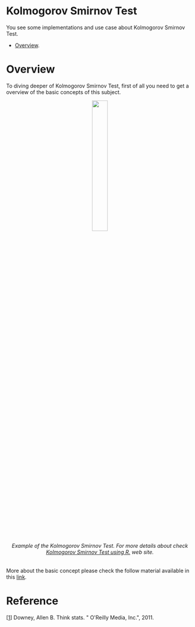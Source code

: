 #  Kolmogorov Smirnov Test

You see some implementations and use case about Kolmogorov Smirnov Test.

- [Overview](#population-vs-sample).

# Overview

To diving deeper of Kolmogorov Smirnov Test, first of all you need to get a overview of the basic concepts of this subject.

<p align="center">
<img src="komogorov_smirnov.png" width="29%" height="30%"></p>
<h6 align="center"> Example of the Kolmogorov Smirnov Test. For more details about check 
  <a href="https://www.scribbr.com/methodology/population-vs-sample/#:~:text=A%20population%20is%20the%20entire,t%20always%20refer%20to%20people.](https://acervolima.com/teste-kolmogorov-smirnov-em-programacao-r/)](https://acervolima.com/teste-kolmogorov-smirnov-em-programacao-r/">Kolmogorov Smirnov Test using R.</a> web site.</h6>

More about the basic concept please check the follow material available in this [link](https://github.com/neemiasbsilva/NeemiasBuceli-ds-portfolio/blob/main/mathematic-and-statistics/kolmogorov_smirnov_test/notebooks/kolmogorov_smirnov_test.ipynb).



# Reference

[[1](https://www.oreilly.com/library/view/think-stats-2nd/9781491907344/)] Downey, Allen B. Think stats. " O'Reilly Media, Inc.", 2011.

